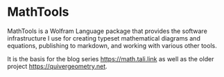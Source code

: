 # MathTools

MathTools is a Wolfram Language package that provides the software infrastructure I use for creating typeset mathematical diagrams and equations, publishing to markdown, and working with various other tools.

It is the basis for the blog series https://math.tali.link as well as the older project https://quivergeometry.net.


